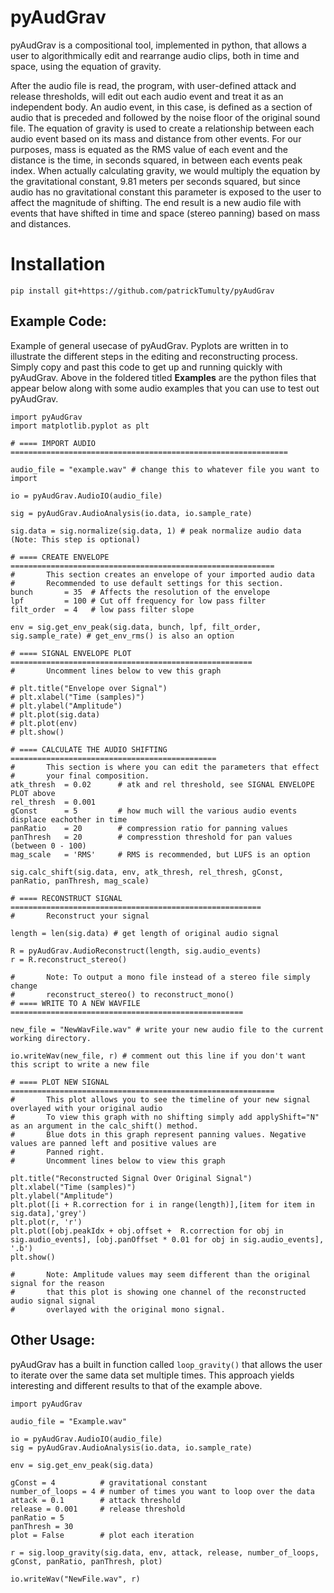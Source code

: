 # pyAudGrav

pyAudGrav is a compositional tool, implemented in python, that allows a user to algorithmically edit and rearrange audio clips, both in time and space, using the equation of gravity. 

After the audio file is read, the program, with user-defined attack and release thresholds, will edit out each audio event and treat it as an independent body. An audio event, in this case, is defined as a section of audio that is preceded and followed by the noise floor of the original sound file. The equation of gravity is used to create a relationship between each audio event based on its mass and distance from other events. For our purposes, mass is equated as the RMS value of each event and the distance is the time, in seconds squared, in between each events peak index. When actually calculating gravity, we would multiply the equation by the gravitational constant, 9.81 meters per seconds squared, but since audio has no gravitational constant this parameter is exposed to the user to affect the magnitude of shifting. The end result is a new audio file with events that have shifted in time and space (stereo panning) based on mass and distances. 

# Installation


`pip install git+https://github.com/patrickTumulty/pyAudGrav`

## Example Code:

Example of general usecase of pyAudGrav. Pyplots are written in to illustrate the different steps in the editing and reconstructing process. Simply copy and past this code to get up and running quickly with pyAudGrav. Above in the foldered titled **Examples** are the python files that appear below along with some audio examples that you can use to test out pyAudGrav.   

```
import pyAudGrav 
import matplotlib.pyplot as plt 

# ==== IMPORT AUDIO ==============================================================

audio_file = "example.wav" # change this to whatever file you want to import 

io = pyAudGrav.AudioIO(audio_file)

sig = pyAudGrav.AudioAnalysis(io.data, io.sample_rate) 

sig.data = sig.normalize(sig.data, 1) # peak normalize audio data (Note: This step is optional)

# ==== CREATE ENVELOPE ===========================================================
#       This section creates an envelope of your imported audio data
#       Recommended to use default settings for this section. 
bunch       = 35  # Affects the resolution of the envelope 
lpf         = 100 # Cut off frequency for low pass filter 
filt_order  = 4   # low pass filter slope 

env = sig.get_env_peak(sig.data, bunch, lpf, filt_order, sig.sample_rate) # get_env_rms() is also an option

# ==== SIGNAL ENVELOPE PLOT ======================================================
#       Uncomment lines below to vew this graph

# plt.title("Envelope over Signal")
# plt.xlabel("Time (samples)")
# plt.ylabel("Amplitude")
# plt.plot(sig.data)
# plt.plot(env)
# plt.show()

# ==== CALCULATE THE AUDIO SHIFTING ==============================================
#       This section is where you can edit the parameters that effect
#       your final composition.
atk_thresh  = 0.02      # atk and rel threshold, see SIGNAL ENVELOPE PLOT above
rel_thresh  = 0.001
gConst      = 5         # how much will the various audio events displace eachother in time 
panRatio    = 20        # compression ratio for panning values
panThresh   = 20        # compresstion threshold for pan values (between 0 - 100)
mag_scale   = 'RMS'     # RMS is recommended, but LUFS is an option

sig.calc_shift(sig.data, env, atk_thresh, rel_thresh, gConst, panRatio, panThresh, mag_scale)

# ==== RECONSTRUCT SIGNAL ========================================================
#       Reconstruct your signal

length = len(sig.data) # get length of original audio signal

R = pyAudGrav.AudioReconstruct(length, sig.audio_events)
r = R.reconstruct_stereo()

#       Note: To output a mono file instead of a stereo file simply change 
#       reconstruct_stereo() to reconstruct_mono()
# ==== WRITE TO A NEW WAVFILE ====================================================

new_file = "NewWavFile.wav" # write your new audio file to the current working directory. 

io.writeWav(new_file, r) # comment out this line if you don't want this script to write a new file

# ==== PLOT NEW SIGNAL ===========================================================
#       This plot allows you to see the timeline of your new signal overlayed with your original audio 
#       To view this graph with no shifting simply add applyShift="N" as an argument in the calc_shift() method. 
#       Blue dots in this graph represent panning values. Negative values are panned left and positive values are 
#       Panned right. 
#       Uncomment lines below to view this graph

plt.title("Reconstructed Signal Over Original Signal")
plt.xlabel("Time (samples)")
plt.ylabel("Amplitude")
plt.plot([i + R.correction for i in range(length)],[item for item in sig.data],'grey')
plt.plot(r, 'r')
plt.plot([obj.peakIdx + obj.offset +  R.correction for obj in sig.audio_events], [obj.panOffset * 0.01 for obj in sig.audio_events], '.b')
plt.show()

#       Note: Amplitude values may seem different than the original signal for the reason 
#       that this plot is showing one channel of the reconstructed audio signal signal 
#       overlayed with the original mono signal. 
```

## Other Usage:

pyAudGrav has a built in function called `loop_gravity()` that allows the user to iterate over the same data set multiple times. This approach yields interesting and different results to that of the example above. 

```
import pyAudGrav

audio_file = "Example.wav"

io = pyAudGrav.AudioIO(audio_file)
sig = pyAudGrav.AudioAnalysis(io.data, io.sample_rate)

env = sig.get_env_peak(sig.data)

gConst = 4          # gravitational constant
number_of_loops = 4 # number of times you want to loop over the data
attack = 0.1        # attack threshold
release = 0.001     # release threshold
panRatio = 5
panThresh = 30
plot = False        # plot each iteration

r = sig.loop_gravity(sig.data, env, attack, release, number_of_loops, gConst, panRatio, panThresh, plot)

io.writeWav("NewFile.wav", r)
```
